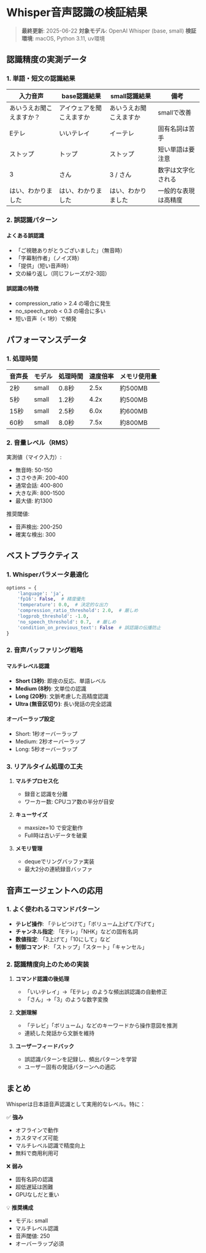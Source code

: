 # Whisper音声認識の検証結果

> **最終更新**: 2025-06-22
> **対象モデル**: OpenAI Whisper (base, small)
> **検証環境**: macOS, Python 3.11, uv環境

## 認識精度の実測データ

### 1. 単語・短文の認識結果

| 入力音声 | base認識結果 | small認識結果 | 備考 |
|---------|------------|-------------|-----|
| あいうえお聞こえますか？ | アイウェアを聞こえますか | あいうえお聞こえますか | smallで改善 |
| Eテレ | いいテレイ | イーテレ | 固有名詞は苦手 |
| ストップ | トップ | ストップ | 短い単語は要注意 |
| 3 | さん | 3 / さん | 数字は文字化される |
| はい、わかりました | はい、わかりました | はい、わかりました | 一般的な表現は高精度 |

### 2. 誤認識パターン

#### よくある誤認識
- 「ご視聴ありがとうございました」（無音時）
- 「字幕制作者」（ノイズ時）
- 「提供」（短い音声時）
- 文の繰り返し（同じフレーズが2-3回）

#### 誤認識の特徴
- compression_ratio > 2.4 の場合に発生
- no_speech_prob < 0.3 の場合に多い
- 短い音声（< 1秒）で頻発

## パフォーマンスデータ

### 1. 処理時間

| 音声長 | モデル | 処理時間 | 速度倍率 | メモリ使用量 |
|-------|--------|---------|---------|------------|
| 2秒 | small | 0.8秒 | 2.5x | 約500MB |
| 5秒 | small | 1.2秒 | 4.2x | 約500MB |
| 15秒 | small | 2.5秒 | 6.0x | 約600MB |
| 60秒 | small | 8.0秒 | 7.5x | 約800MB |

### 2. 音量レベル（RMS）

実測値（マイク入力）:
- 無音時: 50-150
- ささやき声: 200-400
- 通常会話: 400-800
- 大きな声: 800-1500
- 最大値: 約1300

推奨閾値:
- 音声検出: 200-250
- 確実な検出: 300

## ベストプラクティス

### 1. Whisperパラメータ最適化

```python
options = {
    'language': 'ja',
    'fp16': False,  # 精度優先
    'temperature': 0.0,  # 決定的な出力
    'compression_ratio_threshold': 2.0,  # 厳しめ
    'logprob_threshold': -1.0,
    'no_speech_threshold': 0.7,  # 厳しめ
    'condition_on_previous_text': False  # 誤認識の伝播防止
}
```

### 2. 音声バッファリング戦略

#### マルチレベル認識
- **Short (3秒)**: 即座の反応、単語レベル
- **Medium (8秒)**: 文単位の認識
- **Long (20秒)**: 文脈考慮した高精度認識
- **Ultra (無音区切り)**: 長い発話の完全認識

#### オーバーラップ設定
- Short: 1秒オーバーラップ
- Medium: 2秒オーバーラップ
- Long: 5秒オーバーラップ

### 3. リアルタイム処理の工夫

1. **マルチプロセス化**
   - 録音と認識を分離
   - ワーカー数: CPUコア数の半分が目安

2. **キューサイズ**
   - maxsize=10 で安定動作
   - Full時は古いデータを破棄

3. **メモリ管理**
   - dequeでリングバッファ実装
   - 最大2分の連続録音バッファ

## 音声エージェントへの応用

### 1. よく使われるコマンドパターン

- **テレビ操作**: 「テレビつけて」「ボリューム上げて/下げて」
- **チャンネル指定**: 「Eテレ」「NHK」などの固有名詞
- **数値指定**: 「3上げて」「10にして」など
- **制御コマンド**: 「ストップ」「スタート」「キャンセル」

### 2. 認識精度向上のための実装

1. **コマンド認識の後処理**
   - 「いいテレイ」→「Eテレ」のような頻出誤認識の自動修正
   - 「さん」→「3」のような数字変換

2. **文脈理解**
   - 「テレビ」「ボリューム」などのキーワードから操作意図を推測
   - 連続した発話から文脈を維持

3. **ユーザーフィードバック**
   - 誤認識パターンを記録し、頻出パターンを学習
   - ユーザー固有の発話パターンへの適応

## まとめ

Whisperは日本語音声認識として実用的なレベル。特に：

✅ **強み**
- オフラインで動作
- カスタマイズ可能
- マルチレベル認識で精度向上
- 無料で商用利用可

❌ **弱み**
- 固有名詞の認識
- 超低遅延は困難
- GPUなしだと重い

💡 **推奨構成**
- モデル: small
- マルチレベル認識
- 音声閾値: 250
- オーバーラップ必須